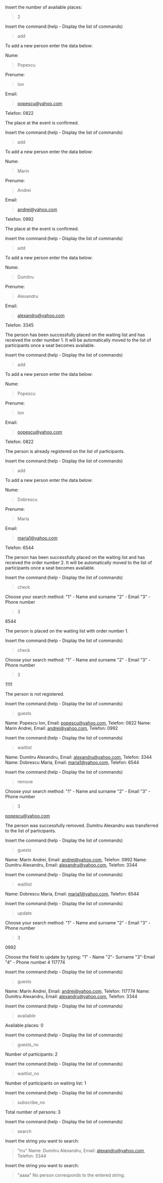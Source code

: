 Insert the number of available places:
>2

Insert the command:(help - Display the list of commands)
>add

To add a new person enter the data below:

Nume:
> Popescu

Prenume:
>Ion

Email:
>popescu@yahoo.com

Telefon:
0822

The place at the event is confirmed.

Insert the command:(help - Display the list of commands)
>add

To add a new person enter the data below:

Nume:
> Marin

Prenume:
>Andrei

Email:
>andrei@yahoo.com

Telefon:
0992

The place at the event is confirmed.

Insert the command:(help - Display the list of commands)
>add

To add a new person enter the data below:

Nume:
> Dumitru

Prenume:
>Alexandru

Email:
>alexandru@yahoo.com

Telefon:
3345

The person has been successfully placed on the waiting list and has received the order number 1. It will be automatically moved to the list of participants once a seat becomes available.

Insert the command:(help - Display the list of commands)
>add

To add a new person enter the data below:

Nume:
> Popescu

Prenume:
>Ion

Email:
>popescu@yahoo.com

Telefon:
0822

The person is already registered on the list of participants.

Insert the command:(help - Display the list of commands)
>add

To add a new person enter the data below:

Nume:
> Dobrescu

Prenume:
>Maria

Email:
>maria1@yahoo.com

Telefon:
6544

The person has been successfully placed on the waiting list and has received the order number 2. It will be automatically moved to the list of participants once a seat becomes available.

Insert the command:(help - Display the list of commands)
>check

Choose your search method: "1" - Name and surname "2" - Email "3" - Phone number
>3

6544

The person is placed on the waiting list with order number 1.

Insert the command:(help - Display the list of commands)
>check

Choose your search method: "1" - Name and surname "2" - Email "3" - Phone number
>3

1111

The person is not registered.

Insert the command:(help - Display the list of commands)
>guests

Name: Popescu Ion, Email: popescu@yahoo.com, Telefon: 0822
Name: Marin Andrei, Email: andrei@yahoo.com, Telefon: 0992

Insert the command:(help - Display the list of commands)
>waitlist

Name: Dumitru Alexandru, Email: alexandru@yahoo.com, Telefon: 3344
Name: Dobrescu Maria, Email: maria1@yahoo.com, Telefon: 6544

Insert the command:(help - Display the list of commands)
>remove

Choose your search method: "1" - Name and surname "2" - Email "3" - Phone number
>3

popescu@yahoo.com

The person was successfully removed. Dumitru Alexandru was transferred to the list of participants.

Insert the command:(help - Display the list of commands)
>guests

Name: Marin Andrei, Email: andrei@yahoo.com, Telefon: 0992
Name: Dumitru Alexandru, Email: alexandru@yahoo.com, Telefon: 3344

Insert the command:(help - Display the list of commands)
>waitlist

Name: Dobrescu Maria, Email: maria1@yahoo.com, Telefon: 6544

Insert the command:(help - Display the list of commands)
>update

Choose your search method: "1" - Name and surname "2" - Email "3" - Phone number
>3

0992

Choose the field to update by typing: "1" - Name "2"- Surname "3"-Email "4" - Phone number
4
117774

Insert the command:(help - Display the list of commands)
>guests

Name: Marin Andrei, Email: andrei@yahoo.com, Telefon: 117774
Name: Dumitru Alexandru, Email: alexandru@yahoo.com, Telefon: 3344

Insert the command:(help - Display the list of commands)
>available

Available places: 0

Insert the command:(help - Display the list of commands)
>guests_no

Number of participants: 2

Insert the command:(help - Display the list of commands)
>waitlist_no

Number of participants on waiting list: 1

Insert the command:(help - Display the list of commands)
>subscribe_no

Total number of persons: 3

Insert the command:(help - Display the list of commands)
>search

Insert the string you want to search:
>"tru"
Name: Dumitru Alexandru, Email: alexandru@yahoo.com, Telefon: 3344

Insert the string you want to search:
>"aaaa"
No person corresponds to the entered string.

















 























